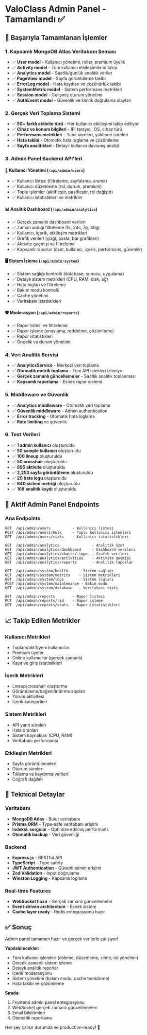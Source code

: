 # ValoClass Admin Panel - Tamamlandı ✅

## 🎉 Başarıyla Tamamlanan İşlemler

### 1. Kapsamlı MongoDB Atlas Veritabanı Şeması
- ✅ **User model** - Kullanıcı yönetimi, roller, premium üyelik
- ✅ **Activity model** - Tüm kullanıcı etkileşimlerini takip
- ✅ **Analytics model** - Saatlik/günlük analitik veriler
- ✅ **PageView model** - Sayfa görüntüleme takibi
- ✅ **ErrorLog model** - Hata kayıtları ve çözünürlük takibi
- ✅ **SystemMetric model** - Sistem performans metrikleri
- ✅ **Session model** - Gelişmiş oturum yönetimi
- ✅ **AuthEvent model** - Güvenlik ve kimlik doğrulama olayları

### 2. Gerçek Veri Toplama Sistemi
- ✅ **50+ farklı aktivite türü** - Her kullanıcı etkileşimi takip ediliyor
- ✅ **Cihaz ve konum bilgileri** - IP, tarayıcı, OS, cihaz türü
- ✅ **Performans metrikleri** - Yanıt süreleri, yükleme süreleri
- ✅ **Hata takibi** - Otomatik hata loglama ve çözümleme
- ✅ **Sayfa analitikleri** - Detaylı kullanıcı davranış analizi

### 3. Admin Panel Backend API'leri

#### 🔐 Kullanıcı Yönetimi (`/api/admin/users`)
- ✅ Kullanıcı listesi (filtreleme, sayfalama, arama)
- ✅ Kullanıcı düzenleme (rol, durum, premium)
- ✅ Toplu işlemler (aktifleştir, pasifleştir, rol değiştir)
- ✅ Kullanıcı istatistikleri ve metrikler

#### 📊 Analitik Dashboard (`/api/admin/analytics`)
- ✅ Gerçek zamanlı dashboard verileri
- ✅ Zaman aralığı filtreleme (1s, 24s, 7g, 30g)
- ✅ Kullanıcı, içerik, etkileşim metrikleri
- ✅ Grafik verileri (çizgi, pasta, bar grafikleri)
- ✅ Aktivite geçmişi ve filtreleme
- ✅ Kapsamlı raporlar (özet, kullanıcı, içerik, performans, güvenlik)

#### 🖥️ Sistem İzleme (`/api/admin/system`)
- ✅ Sistem sağlığı kontrolü (database, sunucu, uygulama)
- ✅ Detaylı sistem metrikleri (CPU, RAM, disk, ağ)
- ✅ Hata logları ve filtreleme
- ✅ Bakım modu kontrolü
- ✅ Cache yönetimi
- ✅ Veritabanı istatistikleri

#### 🛡️ Moderasyon (`/api/admin/reports`)
- ✅ Rapor listesi ve filtreleme
- ✅ Rapor işleme (onaylama, reddetme, çözümleme)
- ✅ Rapor istatistikleri
- ✅ Öncelik ve durum yönetimi

### 4. Veri Analitik Servisi
- ✅ **AnalyticsService** - Merkezi veri toplama
- ✅ **Otomatik metrik toplama** - Tüm API istekleri izleniyor
- ✅ **Gerçek zamanlı güncellemeler** - Saatlik analitik toplanması
- ✅ **Kapsamlı raporlama** - Esnek rapor sistemi

### 5. Middleware ve Güvenlik
- ✅ **Analytics middleware** - Otomatik veri toplama
- ✅ **Güvenlik middleware** - Admin authentication
- ✅ **Error tracking** - Otomatik hata loglama
- ✅ **Rate limiting** ve güvenlik

### 6. Test Verileri
- ✅ **1 admin kullanıcı** oluşturuldu
- ✅ **50 sample kullanıcı** oluşturuldu
- ✅ **100 lineup** oluşturuldu
- ✅ **50 crosshair** oluşturuldu
- ✅ **895 aktivite** oluşturuldu
- ✅ **2,253 sayfa görüntüleme** oluşturuldu
- ✅ **20 hata logu** oluşturuldu
- ✅ **840 sistem metriği** oluşturuldu
- ✅ **168 analitik kaydı** oluşturuldu

## 🚀 Aktif Admin Panel Endpoints

### Ana Endpoints
```
GET  /api/admin/users          - Kullanıcı listesi
POST /api/admin/users/bulk     - Toplu kullanıcı işlemleri
GET  /api/admin/users/stats    - Kullanıcı istatistikleri

GET  /api/admin/analytics               - Analitik özet
GET  /api/admin/analytics/dashboard     - Dashboard verileri
GET  /api/admin/analytics/charts/:type  - Grafik verileri
GET  /api/admin/analytics/activities    - Aktivite geçmişi
GET  /api/admin/analytics/reports       - Analitik raporlar

GET  /api/admin/system/health     - Sistem sağlığı
GET  /api/admin/system/metrics    - Sistem metrikleri
GET  /api/admin/system/logs       - Sistem logları
POST /api/admin/system/maintenance - Bakım modu
GET  /api/admin/system/database   - Veritabanı stats

GET  /api/admin/reports        - Rapor listesi
PUT  /api/admin/reports/:id    - Rapor işleme
GET  /api/admin/reports/stats  - Rapor istatistikleri
```

## 📈 Takip Edilen Metrikler

### Kullanıcı Metrikleri
- Toplam/aktif/yeni kullanıcılar
- Premium üyeler
- Online kullanıcılar (gerçek zamanlı)
- Kayıt ve giriş istatistikleri

### İçerik Metrikleri
- Lineup/crosshair oluşturma
- Görüntüleme/beğeni/indirme sayıları
- Yorum aktivitesi
- İçerik kategorileri

### Sistem Metrikleri
- API yanıt süreleri
- Hata oranları
- Sistem kaynakları (CPU, RAM)
- Veritabanı performansı

### Etkileşim Metrikleri
- Sayfa görüntülemeleri
- Oturum süreleri
- Tıklama ve kaydırma verileri
- Coğrafi dağılım

## 🔧 Teknical Detaylar

### Veritabanı
- **MongoDB Atlas** - Bulut veritabanı
- **Prisma ORM** - Type-safe veritabanı erişimi
- **İndeksli sorgular** - Optimize edilmiş performans
- **Otomatik backup** - Veri güvenliği

### Backend
- **Express.js** - RESTful API
- **TypeScript** - Type safety
- **JWT Authentication** - Güvenli admin erişimi
- **Zod Validation** - Input doğrulama
- **Winston Logging** - Kapsamlı loglama

### Real-time Features
- **WebSocket hazır** - Gerçek zamanlı güncellemeler
- **Event-driven architecture** - Esnek sistem
- **Cache layer ready** - Redis entegrasyonu hazır

## ✅ Sonuç

Admin panel tamamen hazır ve gerçek verilerle çalışıyor! 

**Yapılabilecekler:**
- Tüm kullanıcı işlemleri (ekleme, düzenleme, silme, rol yönetimi)
- Gerçek zamanlı sistem izleme
- Detaylı analitik raporlar
- İçerik moderasyonu
- Sistem yönetimi (bakım modu, cache temizleme)
- Hata takibi ve çözümleme

**Sırada:**
1. Frontend admin panel entegrasyonu
2. WebSocket gerçek zamanlı güncellemeleri
3. Email bildirimleri
4. Otomatik raporlama

Her şey çalışır durumda ve production-ready! 🎉
